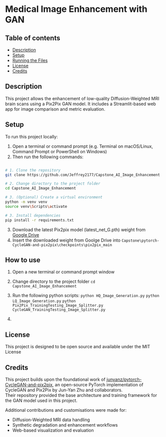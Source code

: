# Medical Image Enhancement with GAN

## Table of contents

- [Description](#description)
- [Setup](#setup)
- [Running the Files](#running-the-files)
- [License](#license)
- [Credits](#credits)

## Description

This project allows the enhancement of low-quality Diffusion-Weighted MRI brain scans using a Pix2Pix GAN model. It includes a Streamlit-based web app for image comparison and metric evaluation. 

## Setup

To run this project locally:

1. Open a terminal or command prompt (e.g. Terminal on macOS/Linux, Command Prompt or PowerShell on Windows)
2. Then run the following commands:

```bash

# 1. Clone the repository
git clone https://github.com/Jeffrey2177/Capstone_AI_Image_Enhancement.git

# 2. Change directory to the project folder
cd Capstone_AI_Image_Enhancement

# 3. (Optional) Create a virtual environment
python -m venv venv
source venv\Scripts\activate 

# 3. Install dependencies
pip install -r requirements.txt

```
3. Download the latest Pix2pix model (latest_net_G.pth) weight from [Google Drive](https://drive.google.com/drive/folders/1J7mjHB8N-ZNUiDiHw-8DUzIlxTjt-dff)
4. Insert the downloaded weight from Goolge Drive into ```Capstone\pytorch-CycleGAN-and-pix2pix\checkpoints\pix2pix_main ```

## How to use

1. Open a new terminal or command prompt window
2. Change directory to the project folder
```cd Capstone_AI_Image_Enhancement```
3.  Run the following python scripts:
```python HQ_Image_Generation.py```
```python LQ_Image_Generation.py```
```python Pix2Pix_TrainingTesting_Image_Splitter.py```
```CycleGAN_TrainingTesting_Image_Splitter.py```


5.  



## License 

This project is designed to be open source and available under the MIT License

## Credits

This project builds upon the foundational work of [junyanz/pytorch-CycleGAN-and-pix2pix](https://github.com/junyanz/pytorch-CycleGAN-and-pix2pix), an open-source PyTorch implementation of CycleGAN and Pix2Pix by Jun-Yan Zhu and collaborators.  
Their repository provided the base architecture and training framework for the GAN model used in this project.

Additional contributions and customisations were made for:
- Diffusion-Weighted MRI data handling
- Synthetic degradation and enhancement workflows
- Web-based visualization and evaluation

